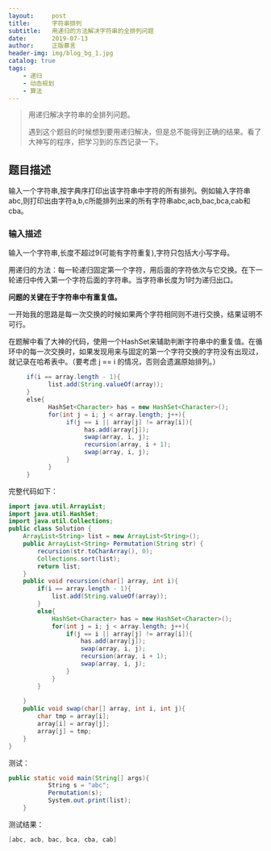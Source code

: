 ```yaml
---
layout:     post
title:      字符串排列
subtitle:   用递归的方法解决字符串的全排列问题
date:       2019-07-13
author:     正版慕言
header-img: img/blog_bg_1.jpg
catalog: true
tags:
    - 递归
    - 动态规划
    - 算法
---
```


>用递归解决字符串的全排列问题。
>
>遇到这个题目的时候想到要用递归解决，但是总不能得到正确的结果。看了大神写的程序，把学习到的东西记录一下。

##  题目描述
输入一个字符串,按字典序打印出该字符串中字符的所有排列。例如输入字符串abc,则打印出由字符a,b,c所能排列出来的所有字符串abc,acb,bac,bca,cab和cba。


### 输入描述
输入一个字符串,长度不超过9(可能有字符重复),字符只包括大小写字母。

用递归的方法：每一轮递归固定第一个字符，用后面的字符依次与它交换。在下一轮递归中传入第一个字符后面的字符串。当字符串长度为1时为递归出口。

**问题的关键在于字符串中有重复值。**

一开始我的思路是每一次交换的时候如果两个字符相同则不进行交换，结果证明不可行。

在题解中看了大神的代码，使用一个HashSet来辅助判断字符串中的重复值。在循环中的每一次交换时，如果发现用来与固定的第一个字符交换的字符没有出现过，就记录在哈希表中。（要考虑 j == i 的情况，否则会遗漏原始排列。）

```java
     if(i == array.length - 1){
           list.add(String.valueOf(array));
     }
     else{
           HashSet<Character> has = new HashSet<Character>();
           for(int j = i; j < array.length; j++){
                if(j == i || array[j] != array[i]){
                     has.add(array[j]);
                     swap(array, i, j);
                     recursion(array, i + 1);
                     swap(array, i, j);
                }
           }
     }
```

完整代码如下：
```java
import java.util.ArrayList;
import java.util.HashSet;
import java.util.Collections;
public class Solution {
    ArrayList<String> list = new ArrayList<String>();
    public ArrayList<String> Permutation(String str) {
        recursion(str.toCharArray(), 0);
        Collections.sort(list);
		return list;
    }
    public void recursion(char[] array, int i){
		if(i == array.length - 1){
			list.add(String.valueOf(array));
		}
		else{
			HashSet<Character> has = new HashSet<Character>();
			for(int j = i; j < array.length; j++){
				if(j == i || array[j] != array[i]){
					has.add(array[j]);
					swap(array, i, j);
					recursion(array, i + 1);
					swap(array, i, j);
				}
			}
		}
		
	}
	public void swap(char[] array, int i, int j){
		char tmp = array[i];
		array[i] = array[j];
		array[j] = tmp;
	}
}
```

测试：
```java
public static void main(String[] args){
           String s = "abc";
           Permutation(s);
           System.out.print(list);
    }
```
测试结果：
```java
[abc, acb, bac, bca, cba, cab]
```